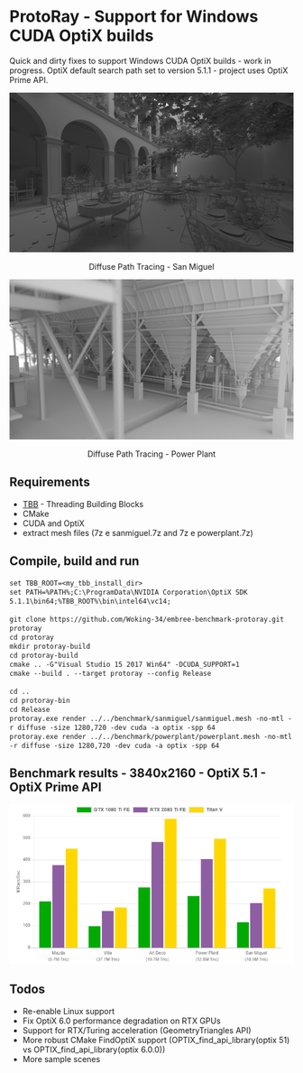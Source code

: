 # ProtoRay - Support for Windows CUDA OptiX builds
Quick and dirty fixes to support Windows CUDA OptiX builds - work in progress. OptiX default search path set to version 5.1.1 - project uses OptiX Prime API.

<p align="center"><img src="docs/screenshot_0001.png" width="600" /></p>
<p align="center">Diffuse Path Tracing - San Miguel</p>
<p align="center"><img src="docs/screenshot_0003.png" width="600" /></p>
<p align="center">Diffuse Path Tracing - Power Plant</p>

## Requirements
 - [TBB](https://www.threadingbuildingblocks.org/) - Threading Building Blocks
 - CMake
 - CUDA and OptiX
 - extract mesh files (7z e sanmiguel.7z and 7z e powerplant.7z)

## Compile, build and run
```
set TBB_ROOT=<my_tbb_install_dir>
set PATH=%PATH%;C:\ProgramData\NVIDIA Corporation\OptiX SDK 5.1.1\bin64;%TBB_ROOT%\bin\intel64\vc14;

git clone https://github.com/Woking-34/embree-benchmark-protoray.git protoray
cd protoray
mkdir protoray-build
cd protoray-build
cmake .. -G"Visual Studio 15 2017 Win64" -DCUDA_SUPPORT=1
cmake --build . --target protoray --config Release

cd ..
cd protoray-bin
cd Release
protoray.exe render ../../benchmark/sanmiguel/sanmiguel.mesh -no-mtl -r diffuse -size 1280,720 -dev cuda -a optix -spp 64
protoray.exe render ../../benchmark/powerplant/powerplant.mesh -no-mtl -r diffuse -size 1280,720 -dev cuda -a optix -spp 64
```

## Benchmark results - 3840x2160 - OptiX 5.1 - OptiX Prime API
<p align="center"><img src="docs/bench.png" title="Diffuse Path Tracing Performance - Million Rays Per Second (Higher is Better)" /></p>

## Todos
 - Re-enable Linux support
 - Fix OptiX 6.0 performance degradation on RTX GPUs
 - Support for RTX/Turing acceleration (GeometryTriangles API)
 - More robust CMake FindOptiX support (OPTIX_find_api_library(optix 51) vs OPTIX_find_api_library(optix 6.0.0))
 - More sample scenes